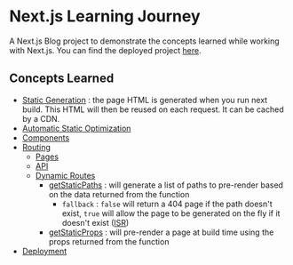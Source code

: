 # Next.js Learning Journey

A Next.js Blog project to demonstrate the concepts learned while working with Next.js. You can find the deployed project [here](https://nextjs-op.vercel.app/).

## Concepts Learned

- [Static Generation](https://nextjs.org/docs/pages/building-your-application/rendering/static-site-generation) : the page HTML is generated when you run next build. This HTML will then be reused on each request. It can be cached by a CDN.
- [Automatic Static Optimization](https://nextjs.org/docs/pages/building-your-application/rendering/automatic-static-optimization)
- [Components](https://nextjs.org/docs/app/api-reference/components)
- [Routing](https://nextjs.org/docs/pages/building-your-application/routing)
    - [Pages](https://nextjs.org/docs/basic-features/pages)
    - [API](https://nextjs.org/docs/api-routes/introduction)
    - [Dynamic Routes](https://nextjs.org/docs/routing/dynamic-routes)
        - [getStaticPaths](https://nextjs.org/docs/pages/api-reference/functions/get-static-paths) : will generate a list of paths to pre-render based on the data returned from the function
            - `fallback` : `false` will return a 404 page if the path doesn't exist, `true` will allow the page to be generated on the fly if it doesn't exist ([ISR](https://nextjs.org/docs/pages/building-your-application/data-fetching/incremental-static-regeneration))
        - [getStaticProps](https://nextjs.org/docs/pages/api-reference/functions/get-static-props) : will pre-render a page at build time using the props returned from the function
- [Deployment](https://nextjs.org/docs/deployment)


